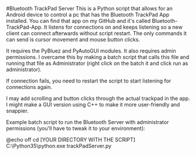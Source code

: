 #Bluetooth TrackPad Server
This is a Python script that allows for an Android device to control a pc that has the Bluetooth TrackPad App installed.
You can find that app on my GitHub and it's called Bluetooth-TrackPad-App. It listens for connections on and keeps listening so
a new client can connect afterwards without script restart.
The only commands it can send is cursor movement and mouse button clicks.

It requires the PyBluez and PyAutoGUI modules. It also requires admin permissions. I overcame this by making a batch script
that calls this file and running that file as Administrator (right click on the batch it and click run as administrator).

If connection fails, you need to restart the script to start listening for connections again.

I may add scrolling and button clicks through the actual trackpad in the app. I might make a GUI version using C++ to make it 
more user-friendly and snappier.

Example batch script to run the Bluetooth Server with administrator permissions (you'll have to tweak it to your environment):

@echo off
cd [YOUR DIRECTORY WITH THE SCRIPT]
C:\Python35\python.exe trackPadServer.py

